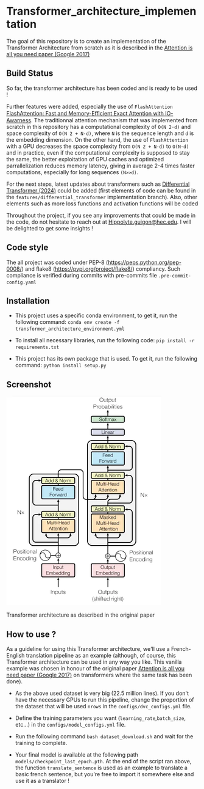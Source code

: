 # Transformer_architecture_implementation

The goal of this repository is to create an implementation of the Transformer Architecture from scratch as it is described in the [Attention is all you need paper (Google 2017)](https://arxiv.org/pdf/1706.03762)

## Build Status

So far, the transformer architecture has been coded and is ready to be used !

Further features were added, especially the use of ```FlashAttention``` [FlashAttention: Fast and Memory-Eﬃcient Exact Attention with IO-Awarness](https://arxiv.org/pdf/2205.14135). The traditionnal attention mechanism that was implemented from scratch in this repository has a computational complexity of ```O(N 2⋅d)``` and space complexity of ```O(N 2 + N⋅d)```, where ```N``` is the sequence length and ```d``` is the embedding dimension. On the other hand, the use of ```FlashAttention``` with a GPU decreases the space complexity from ```O(N 2 + N⋅d)``` to ```O(N⋅d)``` and in practice, even if the computational complexity is supposed to stay the same, the better exploitation of GPU caches and optimized parrallelization reduces memory latency, giving in average 2-4 times faster computations, especially for long sequences ```(N>>d)```.

For the next steps, latest updates about transformers such as [Differential Transformer (2024)](https://arxiv.org/abs/2410.05258) could be added (first elements of code can be found in the ```features/differential_transformer```  implementation branch). Also, other elements such as more loss functions and activation functions will be coded

Throughout the project, if you see any improvements that could be made in the code, do not hesitate to reach out at
Hippolyte.guigon@hec.edu. I will be delighted to get some insights !

## Code style

The all project was coded under PEP-8 (https://peps.python.org/pep-0008/) and flake8 (https://pypi.org/project/flake8/) compliancy. Such compliance is verified during commits with pre-commits file ```.pre-commit-config.yaml```

## Installation

* This project uses a specific conda environment, to get it, run the following command: ```conda env create -f transformer_architecture_environment.yml```

* To install all necessary libraries, run the following code: ```pip install -r requirements.txt```

* This project has its own package that is used. To get it, run the following command: ```python install setup.py```

## Screenshot

![alt text](https://raw.githubusercontent.com/HippolyteGuigon/Transformer_architecture_implementation/main/ressources/transformer_architecture.webp)

Transformer architecture as described in the original paper

## How to use ?

As a guideline for using this Transformer architecture, we'll use a French-English translation pipeline as an example (although, of course, this Transformer architecture can be used in any way you like. This vanilla example was chosen  in honour of the original paper [Attention is all you need paper (Google 2017)](https://arxiv.org/pdf/1706.03762) on transformers where the same task has been done).

* As the above used dataset is very big (22.5 million lines). If you don't have the necessary GPUs to run this pipeline, change the proportion of the dataset that will be used ```nrows``` in the ```configs/dvc_configs.yml``` file.

* Define the training parameters you want (```learning_rate```,```batch_size```,  etc...) in the ```configs/model_configs.yml``` file.

* Run the following command ```bash dataset_download.sh``` and wait for the training to complete.

* Your final model is available at the following path ```models/checkpoint_last_epoch.pth```. At the end of the script ran above, the function ```translate_sentence``` is used as an example to translate a basic french sentence, but you're free to import it somewhere else and use it as a translator !
